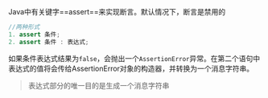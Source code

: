 Java中有关键字==assert==来实现断言。默认情况下，断言是禁用的
```java
//两种形式
1. assert 条件;
2. assert 条件 : 表达式;
```
如果条件表达式结果为`false`，会抛出一个`AssertionError`异常。在第二个语句中表达式的值将会传给AssertionError对象的构造器，并转换为一个消息字符串。
>表达式部分的唯一目的是生成一个消息字符串